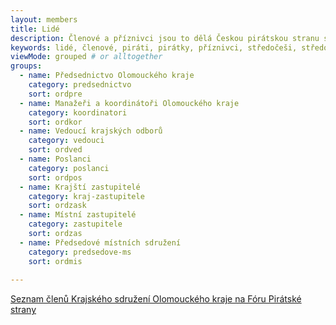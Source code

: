 ```yaml
---
layout: members
title: Lidé
description: Členové a příznivci jsou to dělá Českou pirátskou stranu silnou. Seznamte se Piráty v Olomouckém kraji.
keywords: lidé, členové, piráti, pirátky, příznivci, středočeši, středočeský kraj
viewMode: grouped # or alltogether
groups:
  - name: Předsednictvo Olomouckého kraje
    category: predsednictvo
    sort: ordpre
  - name: Manažeři a koordinátoři Olomouckého kraje
    category: koordinatori
    sort: ordkor
  - name: Vedoucí krajských odborů
    category: vedouci
    sort: ordved
  - name: Poslanci
    category: poslanci
    sort: ordpos
  - name: Krajští zastupitelé
    category: kraj-zastupitele
    sort: ordzask
  - name: Místní zastupitelé
    category: zastupitele
    sort: ordzas
  - name: Předsedové místních sdružení
    category: predsedove-ms
    sort: ordmis 
 
---
```


<a href="https://forum.pirati.cz/ks-olomoucky-kraj-g38.html">Seznam členů Krajského sdružení Olomouckého kraje na Fóru Pirátské strany</a>